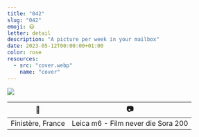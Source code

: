 ```yaml
---
title: "042"
slug: "042"
emoji: 😃
letter: detail
description: "A picture per week in your mailbox"
date: 2023-05-12T00:00:00+01:00
color: rose
resources:
  - src: "cover.webp"
    name: "cover"
---
```

![](cover)

📍 | 📷
---|---
Finistère, France | Leica m6 - Film never die Sora 200
